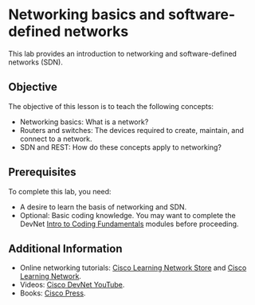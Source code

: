 
# Networking basics and software-defined networks

This lab provides an introduction to networking and software-defined networks (SDN).

## Objective

The objective of this lesson is to teach the following concepts:

* Networking basics: What is a network?
* Routers and switches: The devices required to create, maintain, and connect to a network.
* SDN and REST: How do these concepts apply to networking?

## Prerequisites

To complete this lab, you need:

* A desire to learn the basis of networking and SDN.
* Optional: Basic coding knowledge. You may want to complete the DevNet [Intro to Coding Fundamentals](https://learninglabs.cisco.com/modules/fundamentals) modules before proceeding.

## Additional Information

* Online networking tutorials: [Cisco Learning Network Store](https://learningnetworkstore.cisco.com/) and [Cisco Learning Network](https://learningnetwork.cisco.com/welcome).
* Videos: [Cisco DevNet YouTube](https://www.youtube.com/ciscodevnetchannel/).
* Books: [Cisco Press](http://www.ciscopress.com/).
